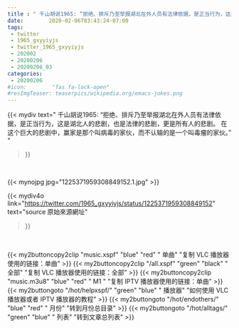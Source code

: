 ```yaml
---
title : " 千山胡说1965: “拒绝、排斥乃至举报湖北在外人员有法律依据，是正当行为，这是湖北人的悲剧，也是法律的悲剧，更是所有人的悲剧。&#10;在这个巨大的悲剧中，赢家是那个叫病毒的家伙，而不认输的是一个叫毒瘤的家伙。”  "
date:        2020-02-06T03:43:24-07:00
tags:
 - twitter
 - 1965_gxyyiyjs
 - twitter_1965_gxyyiyjs
 - 202002
 - 20200206
 - 20200206_03
categories:
 - 20200206
#icon:        "fas fa-lock-open"
#resImgTeaser: teaserpics/wikipedia.org/emacs-jokes.png
---
```


{{< mydiv text=" 千山胡说1965: “拒绝、排斥乃至举报湖北在外人员有法律依据，是正当行为，这是湖北人的悲剧，也是法律的悲剧，更是所有人的悲剧。&#10;在这个巨大的悲剧中，赢家是那个叫病毒的家伙，而不认输的是一个叫毒瘤的家伙。”  "
>}}
<br>


 {{< mynojpg jpg="1225371959308849152.1.jpg" >}}<br> 



{{< mydiv4o link="https://twitter.com/1965_gxyyiyjs/status/1225371959308849152"
text="source 原始來源網址"
>}}


<br>





{{< my2buttoncopy2clip "music.xspf"        "blue"   "red"    " 单曲"  "复制 VLC 播放器使用的链接：单曲" >}} {{< my2buttoncopy2clip "/all.xspf"         "green"  "black"  " 全部"  "复制 VLC 播放器使用的链接：全部" >}} {{< my2buttoncopy2clip "music.m3u8"        "blue"   "red"    " M1 "    "复制 IPTV 播放器使用的链接：单曲" >}} {{< my2buttongoto      "/hot/helpxspf/"    "green"  "blue"   " 播放器" "如何使用 VLC 播放器或者 IPTV 播放器的教程" >}} {{< my2buttongoto      "/hot/endothers/"   "blue"   "red"    " 月份"   "转到月份总目录" >}} {{< my2buttongoto      "/hot/alltags/"     "green"  "blue"   " 列表"   "转到文章总列表" >}} 
